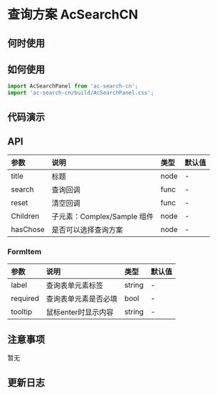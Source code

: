 # 查询方案 AcSearchCN


 ## 何时使用


 ## 如何使用

```js
import AcSearchPanel from 'ac-search-cn';
import 'ac-search-cn/build/AcSearchPanel.css';

```

 ## 代码演示

 ## API

|参数|说明|类型|默认值|
|:---|:-----|:----|:------|
|title|标题|node|-|
|search|查询回调|func|-|
|reset|清空回调|func|-|
|Children|子元素：Complex/Sample 组件|node|-|
|hasChose|是否可以选择查询方案|node|-|

### FormItem

|参数|说明|类型|默认值|
|:---|:-----|:----|:------|
|label|查询表单元素标签|string|-|
|required|查询表单元素是否必填|bool|-|
|tooltip|鼠标enter时显示内容|string|-|


 ## 注意事项

 暂无

 ## 更新日志
